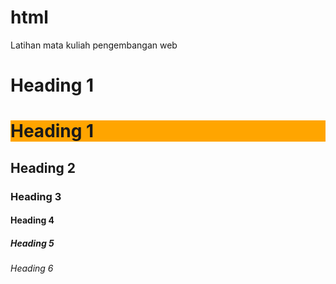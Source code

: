 # html
Latihan mata kuliah pengembangan web

<html>
<body>

<h1>Heading 1</h1> 
<h1 style="background-color:Orange;">Heading 1</h1>
<h2>Heading 2</h2>
<h3>Heading 3</h3>
<h4>Heading 4</h4>
<h5>Heading 5</h5>
<h6>Heading 6</h6>

</body>
</html>

